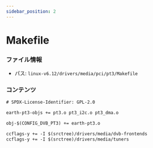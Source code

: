 ```yaml
---
sidebar_position: 2
---
```

# Makefile

### ファイル情報

- パス: `linux-v6.12/drivers/media/pci/pt3/Makefile`

### コンテンツ

```txt
# SPDX-License-Identifier: GPL-2.0

earth-pt3-objs += pt3.o pt3_i2c.o pt3_dma.o

obj-$(CONFIG_DVB_PT3) += earth-pt3.o

ccflags-y += -I $(srctree)/drivers/media/dvb-frontends
ccflags-y += -I $(srctree)/drivers/media/tuners

```
